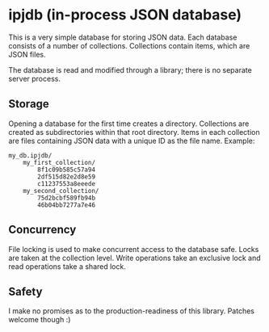 # ipjdb (in-process JSON database)

This is a very simple database for storing JSON data. Each database
consists of a number of collections. Collections contain items, which
are JSON files.

The database is read and modified through a library; there is no separate
server process.

## Storage

Opening a database for the first time creates a directory. Collections
are created as subdirectories within that root directory. Items in
each collection are files containing JSON data with a unique ID as the
file name. Example:

    my_db.ipjdb/
        my_first_collection/
            8f1c09b585c57a94
            2df515d82e2d8e59
            c11237553a8eeede
        my_second_collection/
            75d2bcbf589fb94b
            46b04bb7277a7e46

## Concurrency

File locking is used to make concurrent access to the database
safe. Locks are taken at the collection level. Write operations take
an exclusive lock and read operations take a shared lock.

## Safety

I make no promises as to the production-readiness of this
library. Patches welcome though :)
